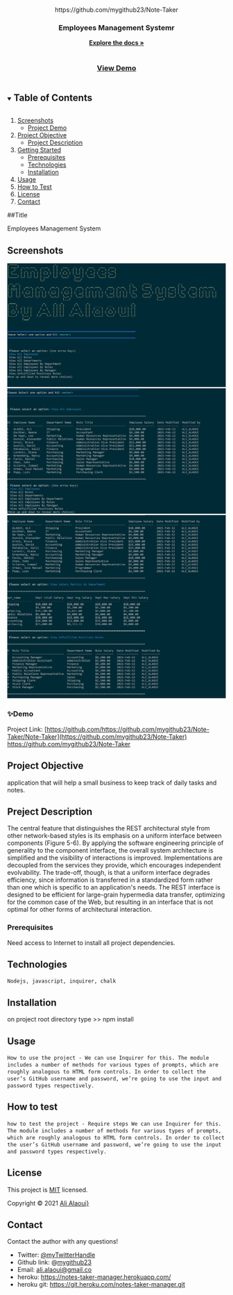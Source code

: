 
<!-- PROJECT LOGO -->
<br />
<p align="center">
  https://github.com/mygithub23/Note-Taker
  <br />
   

  <h3 align="center">Employees Management Systemr</h3>

  <p align="center">
    <a href="https://github.com/mygithub23/Employees-Management-System"><strong>Explore the docs »</strong></a>
    <br />
    <br />
   <h3 align="center"> <a href="https://www.screencast.com/t/3UEmHjtP">View Demo</a> </h3>
  
  </p>
</p>



<!-- TABLE OF CONTENTS -->
<details open="open">
  <summary><h2 style="display: inline-block">Table of Contents</h2></summary>
  <ol>
    <li>
      <a href="#Screenshot">Screenshots</a>
      <ul>
        <li><a href="#Demo">Project Demo</a></li>
      </ul>
    </li>
    <li>
      <a href="#Short-Description">Project Objective</a>
      <ul>
        <li><a href="#Project-Description">Project Description</a></li>
      </ul>
    </li>
    <li>
      <a href="#getting-started">Getting Started</a>
      <ul>
        <li><a href="#prerequisites">Prerequisites</a></li>
        <li><a href="#Technologies">Technologies</a></li>
        <li><a href="#installation">Installation</a></li>
      </ul>
    </li>
    <li><a href="#usage">Usage</a></li>
    <li><a href="#How-to-test">How to Test</a></li>
    <li><a href="#license">License</a></li>
    <li><a href="#contact">Contact</a></li>
  </ol>
</details>

##Title

Employees Management System

## Screenshots
<img src="./img/2021-02-13_01-41-01.png">
<img src="./img/2021-02-13_01-41-52.png">
<img src="./img/2021-02-13_01-42-52.png">



### ✨Demo

Project Link: [https://github.com/https://github.com/mygithub23/Note-Taker/Note-Taker](https://github.com/mygithub23/Note-Taker)
https://github.com/mygithub23/Note-Taker<br>


<!-- ABOUT THE PROJECT -->

## Project Objective
  application that will help a small business to keep track of daily tasks and notes.

## Preject Description
The central feature that distinguishes the REST architectural style from other network-based styles is its emphasis on a uniform interface between components (Figure 5-6). By applying the software engineering principle of generality to the component interface, the overall system architecture is simplified and the visibility of interactions is improved. Implementations are decoupled from the services they provide, which encourages independent evolvability. The trade-off, though, is that a uniform interface degrades efficiency, since information is transferred in a standardized form rather than one which is specific to an application's needs. The REST interface is designed to be efficient for large-grain hypermedia data transfer, optimizing for the common case of the Web, but resulting in an interface that is not optimal for other forms of architectural interaction.



### Prerequisites
Need access to Internet to install all project dependencies.

## Technologies 
```
Nodejs, javascript, inquirer, chalk
```

## Installation
on project root directory type >> npm install

## Usage 
```
How to use the project - We can use Inquirer for this. The module includes a number of methods for various types of prompts, which are roughly analogous to HTML form controls. In order to collect the user’s GitHub username and password, we’re going to use the input and password types respectively.
```

## How to test
```
how to test the project - Require steps We can use Inquirer for this. The module includes a number of methods for various types of prompts, which are roughly analogous to HTML form controls. In order to collect the user’s GitHub username and password, we’re going to use the input and password types respectively. 
```

<!-- LICENSE -->
## License
This project is [MIT](https://choosealicense.com/licenses/MIT/) licensed.<br />

  Copyright © 2021 [Ali Alaoui}](https://github.com/mygithub23})
  


<!-- CONTACT -->
## Contact
Contact the author with any questions!<br>
* Twitter:      [@myTwitterHandle](https://twitter.com/@myTwitterHandle)
* Github link:  @[mygithub23](https://github.com/mygithub23)<br>
* Email:        ali.alaoui@gmail.co
* heroku:       https://notes-taker-manager.herokuapp.com/ 
* heroku git:  https://git.heroku.com/notes-taker-manager.git
